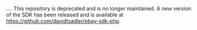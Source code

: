 ....
This repository is deprecated and is no longer maintained. A new version of the SDK has been released and is available at https://github.com/davidtsadler/ebay-sdk-php.
